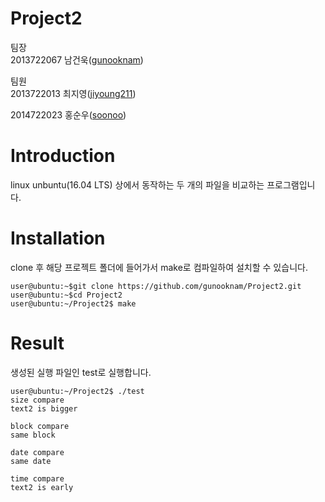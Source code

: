 # Project2
팀장  
2013722067 남건욱([gunooknam](https://github.com/gunooknam))
  
팀원  
2013722013 최지영([jiyoung211](https://github.com/jiyoung211))
  
2014722023 홍순우([soonoo](https://github.com/soonoo)) 


# Introduction

linux unbuntu(16.04 LTS) 상에서 동작하는 두 개의 파일을 비교하는 프로그램입니다.


# Installation

 clone 후 해당 프로젝트 폴더에 들어가서 make로 컴파일하여 설치할 수 있습니다.

```
user@ubuntu:~$git clone https://github.com/gunooknam/Project2.git
user@ubuntu:~$cd Project2
user@ubuntu:~/Project2$ make
```


# Result

생성된 실행 파일인 test로 실행합니다.

```
user@ubuntu:~/Project2$ ./test
size compare
text2 is bigger

block compare
same block

date compare
same date

time compare
text2 is early
``` 
